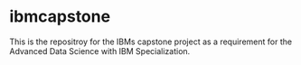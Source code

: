 # ibmcapstone
This is the repositroy for the IBMs capstone project as a requirement for the Advanced Data Science with IBM Specialization.
